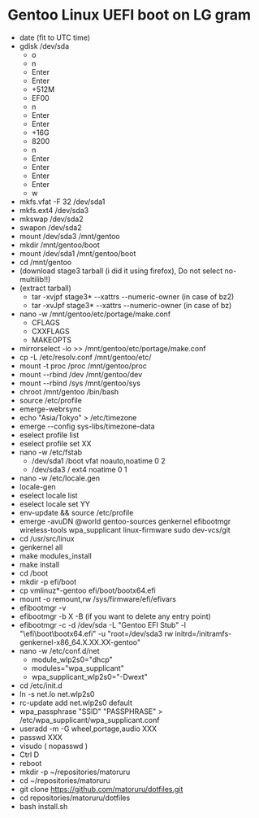 # Gentoo Linux UEFI boot on LG gram
- date (fit to UTC time)
- gdisk /dev/sda
  - o
  - n
  - Enter
  - Enter
  - +512M
  - EF00
  - n
  - Enter
  - Enter
  - +16G
  - 8200
  - n
  - Enter
  - Enter
  - Enter
  - Enter
  - w
- mkfs.vfat -F 32 /dev/sda1
- mkfs.ext4 /dev/sda3
- mkswap /dev/sda2
- swapon /dev/sda2
- mount /dev/sda3 /mnt/gentoo
- mkdir /mnt/gentoo/boot
- mount /dev/sda1 /mnt/gentoo/boot
- cd /mnt/gentoo
- (download stage3 tarball (i did it using firefox), Do not select no-multilib!!)
- (extract tarball)
  - tar -xvjpf stage3* --xattrs --numeric-owner (in case of bz2)
  - tar -xvJpf stage3* --xattrs --numeric-owner (in case of bz)
- nano -w /mnt/gentoo/etc/portage/make.conf
  - CFLAGS
  - CXXFLAGS
  - MAKEOPTS
- mirrorselect -io >> /mnt/gentoo/etc/portage/make.conf
- cp -L /etc/resolv.conf /mnt/gentoo/etc/
- mount -t proc /proc /mnt/gentoo/proc
- mount --rbind /dev /mnt/gentoo/dev
- mount --rbind /sys /mnt/gentoo/sys
- chroot /mnt/gentoo /bin/bash
- source /etc/profile
- emerge-webrsync
- echo "Asia/Tokyo" > /etc/timezone
- emerge --config sys-libs/timezone-data
- eselect profile list
- eselect profile set XX
- nano -w /etc/fstab
  - /dev/sda1 /boot vfat noauto,noatime 0 2
  - /dev/sda3 / ext4 noatime 0 1
- nano -w /etc/locale.gen
- locale-gen
- eselect locale list
- eselect locale set YY
- env-update && source /etc/profile
- emerge -avuDN @world gentoo-sources genkernel efibootmgr wireless-tools wpa_supplicant linux-firmware sudo dev-vcs/git
- cd /usr/src/linux
- genkernel all
- make modules_install
- make install
- cd /boot
- mkdir -p efi/boot
- cp vmlinuz*-gentoo efi/boot/bootx64.efi
- mount -o remount,rw /sys/firmware/efi/efivars
- efibootmgr -v
- efibootmgr -b X -B (if you want to delete any entry point)
- efibootmgr -c -d /dev/sda -L "Gentoo EFI Stub" -l "\efi\boot\bootx64.efi" -u "root=/dev/sda3 rw initrd=/initramfs-genkernel-x86_64.X.XX.XX-gentoo"
- nano -w /etc/conf.d/net
  - module_wlp2s0="dhcp"
  - modules="wpa_supplicant"
  - wpa_supplicant_wlp2s0="-Dwext"
- cd /etc/init.d
- ln -s net.lo net.wlp2s0
- rc-update add net.wlp2s0 default
- wpa_passphrase "SSID" "PASSPHRASE" > /etc/wpa_supplicant/wpa_supplicant.conf
- useradd -m -G wheel,portage,audio XXX
- passwd XXX
- visudo ( nopasswd )
- Ctrl D
- reboot
- mkdir -p ~/repositories/matoruru
- cd ~/repositories/matoruru
- git clone https://github.com/matoruru/dotfiles.git
- cd repositories/matoruru/dotfiles
- bash install.sh
